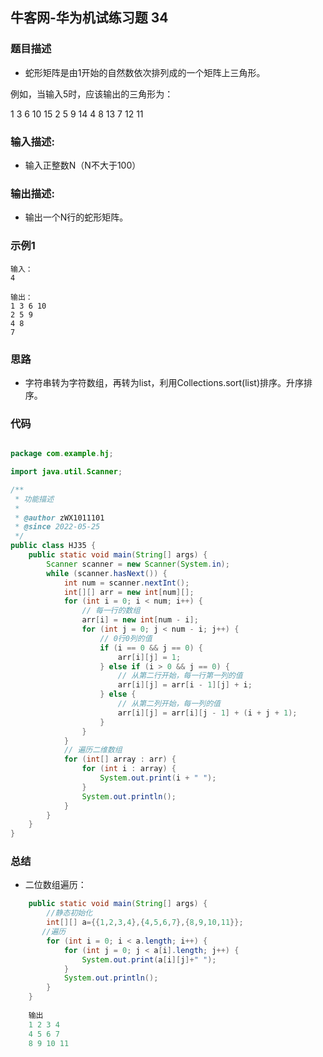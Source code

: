 ## 牛客网-华为机试练习题 34

### 题目描述

*   蛇形矩阵是由1开始的自然数依次排列成的一个矩阵上三角形。

例如，当输入5时，应该输出的三角形为：

1 3 6 10 15 
2 5 9 14 
4 8 13 
7 12 
11

### 输入描述:

+   输入正整数N（N不大于100）

### 输出描述:

*  输出一个N行的蛇形矩阵。

### 示例1

```
输入：
4

输出：
1 3 6 10 
2 5 9 
4 8 
7 
```
### 思路
*   字符串转为字符数组，再转为list，利用Collections.sort(list)排序。升序排序。
### 代码
```Java

package com.example.hj;

import java.util.Scanner;

/**
 * 功能描述
 *
 * @author zWX1011101
 * @since 2022-05-25
 */
public class HJ35 {
    public static void main(String[] args) {
        Scanner scanner = new Scanner(System.in);
        while (scanner.hasNext()) {
            int num = scanner.nextInt();
            int[][] arr = new int[num][];
            for (int i = 0; i < num; i++) {
                // 每一行的数组
                arr[i] = new int[num - i];
                for (int j = 0; j < num - i; j++) {
                    // 0行0列的值
                    if (i == 0 && j == 0) {
                        arr[i][j] = 1;
                    } else if (i > 0 && j == 0) {
                        // 从第二行开始，每一行第一列的值
                        arr[i][j] = arr[i - 1][j] + i;
                    } else {
                        // 从第二列开始，每一列的值
                        arr[i][j] = arr[i][j - 1] + (i + j + 1);
                    }
                }
            }
            // 遍历二维数组
            for (int[] array : arr) {
                for (int i : array) {
                    System.out.print(i + " ");
                }
                System.out.println();
            }
        }
    }
}

```
### 总结
*   二位数组遍历：
```Java
    public static void main(String[] args) {
        //静态初始化
        int[][] a={{1,2,3,4},{4,5,6,7},{8,9,10,11}};
       //遍历
        for (int i = 0; i < a.length; i++) {
            for (int j = 0; j < a[i].length; j++) {
                System.out.print(a[i][j]+" ");
            }
            System.out.println();
        }
    }
    
    输出
    1 2 3 4 
    4 5 6 7 
    8 9 10 11 
``` 
  
